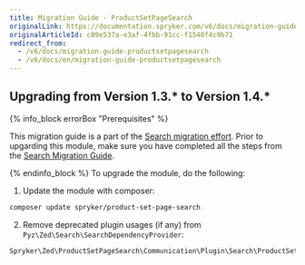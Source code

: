 ```yaml
---
title: Migration Guide - ProductSetPageSearch
originalLink: https://documentation.spryker.com/v6/docs/migration-guide-productsetpagesearch
originalArticleId: c89e537a-e3af-4fbb-91cc-f1540f4c9b71
redirect_from:
  - /v6/docs/migration-guide-productsetpagesearch
  - /v6/docs/en/migration-guide-productsetpagesearch
---
```


## Upgrading from Version 1.3.* to Version 1.4.*

{% info_block errorBox "Prerequisites" %}

This migration guide is a part of the [Search migration effort](/docs/scos/dev/migration-and-integration/202009.0/migration-concepts/search-migration-concept/search-migration-concept.html). Prior to upgarding this module, make sure you have completed all the steps from the [Search Migration Guide](/docs/scos/dev/migration-and-integration/202009.0/module-migration-guides/migration-guide-search.html#upgrading-from-version-8-9---to-version-8-10--). 

{% endinfo_block %}
To upgrade the module, do the following:
1. Update the module with composer:
```Bash
composer update spryker/product-set-page-search
```
2. Remove deprecated plugin usages (if any) from `Pyz\Zed\Search\SearchDependencyProvider`:
```PHP
Spryker\Zed\ProductSetPageSearch\Communication\Plugin\Search\ProductSetPageMapPlugin
```
